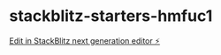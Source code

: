 # stackblitz-starters-hmfuc1

[Edit in StackBlitz next generation editor ⚡️](https://stackblitz.com/~/github.com/mohamad-ali-asnawi-93/stackblitz-starters-hmfuc1)